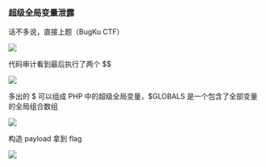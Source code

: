 ### 超级全局变量泄露

话不多说，直接上题（BugKu CTF）

![](https://pic1.imgdb.cn/item/67b0761cd0e0a243d4ffa276.jpg)

代码审计看到最后执行了两个 $$

![](https://pic1.imgdb.cn/item/67b07637d0e0a243d4ffa279.jpg)

多出的 $ 可以组成 PHP 中的超级全局变量，$GLOBALS 是一个包含了全部变量的全局组合数组

![](https://pic1.imgdb.cn/item/67b0767cd0e0a243d4ffa282.png)

构造 payload 拿到 flag

![](https://pic1.imgdb.cn/item/67b0766ad0e0a243d4ffa27f.jpg)